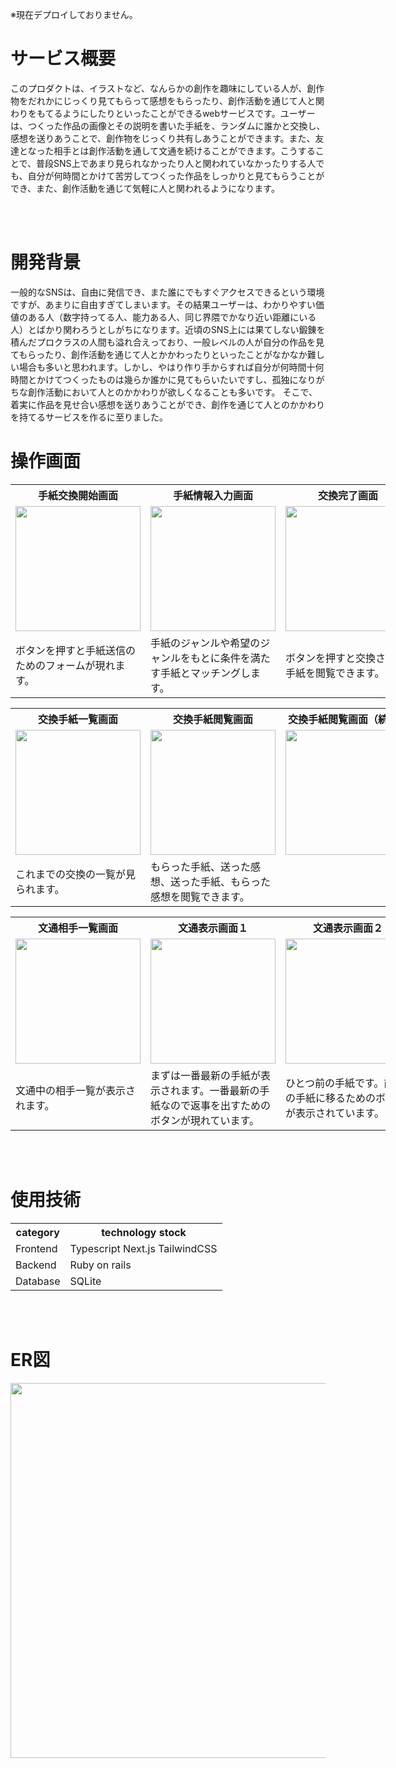 


※現在デプロイしておりません。

# サービス概要
このプロダクトは、イラストなど、なんらかの創作を趣味にしている人が、創作物をだれかにじっくり見てもらって感想をもらったり、創作活動を通じて人と関わりをもてるようにしたりといったことができるwebサービスです。ユーザーは、つくった作品の画像とその説明を書いた手紙を、ランダムに誰かと交換し、感想を送りあうことで、創作物をじっくり共有しあうことができます。また、友達となった相手とは創作活動を通して文通を続けることができます。こうすることで、普段SNS上であまり見られなかったり人と関われていなかったりする人でも、自分が何時間とかけて苦労してつくった作品をしっかりと見てもらうことができ、また、創作活動を通じて気軽に人と関われるようになります。

<br>
<br>

# 開発背景
一般的なSNSは、自由に発信でき、また誰にでもすぐアクセスできるという環境ですが、あまりに自由すぎてしまいます。その結果ユーザーは、わかりやすい価値のある人（数字持ってる人、能力ある人、同じ界隈でかなり近い距離にいる人）とばかり関わろうとしがちになります。近頃のSNS上には果てしない鍛錬を積んだプロクラスの人間も溢れ合えっており、一般レベルの人が自分の作品を見てもらったり、創作活動を通じて人とかかわったりといったことがなかなか難しい場合も多いと思われます。しかし、やはり作り手からすれば自分が何時間十何時間とかけてつくったものは幾らか誰かに見てもらいたいですし、孤独になりがちな創作活動において人とのかかわりが欲しくなることも多いです。
そこで、着実に作品を見せ合い感想を送りあうことができ、創作を通じて人とのかかわりを持てるサービスを作るに至りました。

# 操作画面

<table style="table-layout: fixed; width: 600;">
  <tr>
    <th>手紙交換開始画面</th>
    <th>手紙情報入力画面</th>
    <th>交換完了画面</th>
    <th>交換手紙閲覧画面</th>
  </tr>

  <tr>
    <td width="230"><img src="https://github.com/user-attachments/assets/4783f7ee-95f5-495c-8fc2-65917b25d17a" width="200"></td>
    <td width="230"><img src="https://github.com/user-attachments/assets/00eaf1ff-0545-4d81-a398-ef571a6156ce" width="200"></td>
    <td width="230"><img src="https://github.com/user-attachments/assets/ef69490e-6246-4587-958e-e985dc0b0500" width="200"></td>
    <td width="230"><img src="https://github.com/user-attachments/assets/684d3895-4790-4337-82cd-6aac273789e5" width="200"></td>
  </tr>

  <tr>
    <td>ボタンを押すと手紙送信のためのフォームが現れます。</td>
    <td>手紙のジャンルや希望のジャンルをもとに条件を満たす手紙とマッチングします。</td>
    <td>ボタンを押すと交換された手紙を閲覧できます。</td>
    <td>返事を送ることができます。</td>
  </tr>
</table>

<table style="table-layout: fixed; width: 600;">
  <tr>
    <th>交換手紙一覧画面</th>
    <th>交換手紙閲覧画面</th>
    <th>交換手紙閲覧画面（続き）</th>
    <th>交換手紙閲覧画面（続き）</th>
  </tr>

  <tr>
    <td width="230"><img src="https://github.com/user-attachments/assets/6afd0157-463f-4133-84b3-65018b314c44" width="200"></td>
    <td width="230"><img src="https://github.com/user-attachments/assets/daea37a2-635f-46b7-9885-5b0047a928c2" width="200"></td>
    <td width="230"><img src="https://github.com/user-attachments/assets/36f337cc-0874-4e5c-a889-689f646a30bf" width="200"></td>
    <td width="230"><img src="https://github.com/user-attachments/assets/11813aff-7032-49d0-8eea-a0062df7580f" width="200"></td>
  </tr>

  <tr>
    <td>これまでの交換の一覧が見られます。</td>
    <td>もらった手紙、送った感想、送った手紙、もらった感想を閲覧できます。</td>
    <td></td>
    <td></td>
  </tr>
</table>


<table style="table-layout: fixed; width: 600;">
  <tr>
    <th>文通相手一覧画面</th>
    <th>文通表示画面１</th>
    <th>文通表示画面２</th>
    <th>文通表示画面３</th>
  </tr>

  <tr>
    <td width="230"><img src="https://github.com/user-attachments/assets/c9c69e67-cefb-48d6-8c48-baf911cafdf8" width="200"></td>
    <td width="230"><img src="https://github.com/user-attachments/assets/835a3a00-0239-4f0e-81fb-0b5bc613635a" width="200"></td>
    <td width="230"><img src="https://github.com/user-attachments/assets/18a87247-2d78-430b-9cce-a319732f68fb" width="200"></td>
    <td width="230"><img src="https://github.com/user-attachments/assets/d2d530bc-5f7f-4807-9568-823a62634d07" width="200"></td>
  </tr>

  <tr>
    <td>文通中の相手一覧が表示されます。</td>
    <td>まずは一番最新の手紙が表示されます。一番最新の手紙なので返事を出すためのボタンが現れています。</td>
    <td>ひとつ前の手紙です。前後の手紙に移るためのボタンが表示されています。</td>
    <td>さらにひとつ前の手紙です。最初の手紙なので、次の手紙に移るボタンしか表示されていません。</td>
  </tr>
</table>

<br>
<br>

# 使用技術
<table>
  <tr>
    <th>category</th>
    <th>technology stock</th>
  </tr>
  <tr>
    <td>Frontend</td>
    <td>Typescript Next.js TailwindCSS</td>
  </tr>
  <tr>
    <td>Backend</td>
    <td>Ruby on rails</td>
  </tr>
  <tr>
    <td>Database</td>
    <td>SQLite</td>
  </tr>
</table>

<br>
<br>

# ER図

<img src="https://github.com/user-attachments/assets/1018aa5c-d3d2-4bf0-b7a7-dd661fd6becc" width="600">




